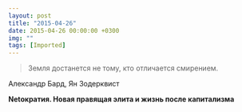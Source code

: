 ```yaml
---
layout: post
title: "2015-04-26"
date: 2015-04-26 00:00:00 +0300
img: ""
tags: [Imported]
---
```


> Земля достанется не тому, кто отличается смирением.

Александр Бард, Ян Зодерквист

**Netократия. Новая правящая элита и жизнь после капитализма**